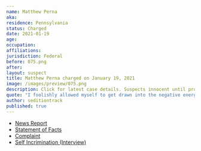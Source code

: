 ```yaml
---
name: Matthew Perna
aka:
residence: Pennsylvania
status: Charged
date: 2021-01-19
age:
occupation:
affiliations:
jurisdiction: Federal
before: 075.png
after:
layout: suspect
title: Matthew Perna charged on January 19, 2021
image: /images/preview/075.png
description: Click for latest case details. Suspects innocent until proven guilty.
quote: "I foolishly allowed myself to get drawn into the negative energy emanating from that building."
author: seditiontrack
published: true
---
```


- [News Report](https://www.post-gazette.com/news/crime-courts/2021/01/19/Western-Pennsylvania-charged-US-Capitol-riot-insurrection-matthew-perna-jorden-mink/stories/202101190125)
- [Statement of Facts](https://www.justice.gov/opa/page/file/1356831/download)
- [Complaint](https://www.justice.gov/opa/page/file/1356826/download)
- [Self Incrimination (Interview)](https://www.ncnewsonline.com/news/local_news/fbi-agents-meet-with-sharpsville-resident/article_fa8fe7f9-62fc-5363-8d22-9e13ea81b1e1.html)
